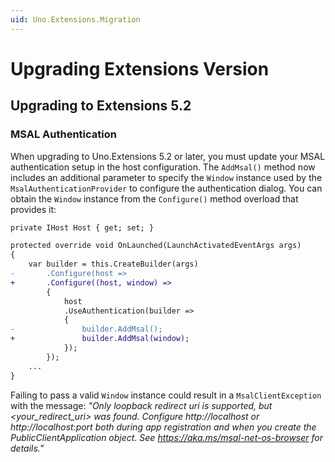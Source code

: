 ```yaml
---
uid: Uno.Extensions.Migration
---
```


# Upgrading Extensions Version

## Upgrading to Extensions 5.2

### MSAL Authentication

When upgrading to Uno.Extensions 5.2 or later, you must update your MSAL authentication setup in the host configuration. The `AddMsal()` method now includes an additional parameter to specify the `Window` instance used by the `MsalAuthenticationProvider` to configure the authentication dialog. You can obtain the `Window` instance from the `Configure()` method overload that provides it:

```diff
private IHost Host { get; set; }

protected override void OnLaunched(LaunchActivatedEventArgs args)
{
    var builder = this.CreateBuilder(args)
-       .Configure(host =>
+       .Configure((host, window) =>
        {
            host
            .UseAuthentication(builder =>
            {
-               builder.AddMsal();
+               builder.AddMsal(window);
            });
        });
    ...
}
```

Failing to pass a valid `Window` instance could result in a `MsalClientException` with the message:
*"Only loopback redirect uri is supported, but <your_redirect_uri> was found. Configure http://localhost or http://localhost:port both during app registration and when you create the PublicClientApplication object. See https://aka.ms/msal-net-os-browser for details."*
